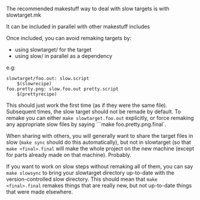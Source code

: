 
The recommended makestuff way to deal with slow targets is with slowtarget.mk

It can be included in parallel with other makestuff includes

Once included, you can avoid remaking targets by:

* using slowtarget/ for the target
* using slow/ in parallel as a dependency 

e.g:
```make
slowtarget/foo.out: slow.script
	$(slowrecipe)
foo.pretty.png: slow.foo.out pretty.script
	$(prettyrecipe)
```

This should just work the first time (as if they were the same file). Subsequent times, the slow target should not be remade by default. To remake you can either `make slowtarget.foo.out` explicitly, or force remaking any appropriate slow files by saying ```make foo.pretty.png.final`.

When sharing with others, you will generally want to share the target files in slow (`make sync` should do this automatically), but not in slowtarget (so that `make <final>.final` will make the whole project on the new machine (except for parts already made on that machine). Probably.

If you want to work on slow steps without remaking all of them, you can say `make slowsync` to bring your slowtarget directory up-to-date with the version-controlled slow directory. This should mean that `make <final>.final` remakes things that are really new, but not up-to-date things that were made elsewhere.
